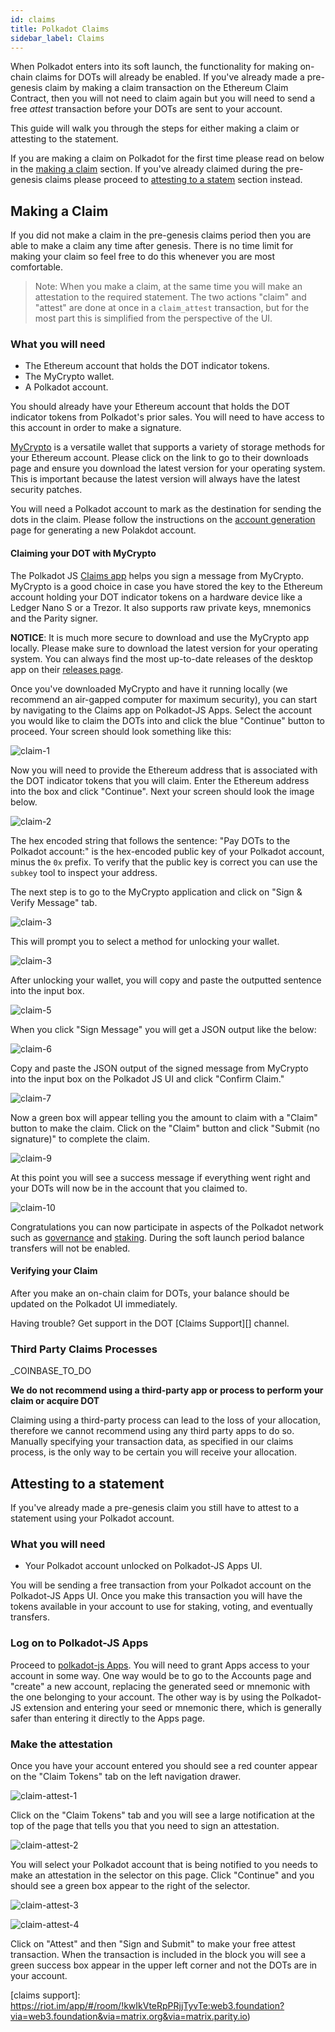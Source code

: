 ```yaml
---
id: claims
title: Polkadot Claims
sidebar_label: Claims
---
```


When Polkadot enters into its soft launch, the functionality for making on-chain claims for DOTs
will already be enabled. If you've already made a pre-genesis claim by making a claim transaction on
the Ethereum Claim Contract, then you will not need to claim again but you will need to send a free
_attest_ transaction before your DOTs are sent to your account.

This guide will walk you through the steps for either making a claim or attesting to the statement.

If you are making a claim on Polkadot for the first time please read on below in the
[making a claim](#making-a-claim) section. If you've already claimed during the pre-genesis claims
please proceed to [attesting to a statem](#attesting-to-a-statement) section instead.

## Making a Claim

If you did not make a claim in the pre-genesis claims period then you are able to make a claim any
time after genesis. There is no time limit for making your claim so feel free to do this whenever
you are most comfortable.

> Note: When you make a claim, at the same time you will make an attestation to the required
> statement. The two actions "claim" and "attest" are done at once in a `claim_attest` transaction,
> but for the most part this is simplified from the perspective of the UI.

### What you will need

- The Ethereum account that holds the DOT indicator tokens.
- The MyCrypto wallet.
- A Polkadot account.

You should already have your Ethereum account that holds the DOT indicator tokens from Polkadot's
prior sales. You will need to have access to this account in order to make a signature.

[MyCrypto][] is a versatile wallet that supports a variety of storage methods for your Ethereum
account. Please click on the link to go to their downloads page and ensure you download the latest
version for your operating system. This is important because the latest version will always have the
latest security patches.

You will need a Polkadot account to mark as the destination for sending the dots in the claim.
Please follow the instructions on the [account generation][] page for generating a new Polakdot
account.

#### Claiming your DOT with MyCrypto

The Polkadot JS [Claims app][] helps you sign a message from MyCrypto. MyCrypto is a good choice in
case you have stored the key to the Ethereum account holding your DOT indicator tokens on a hardware
device like a Ledger Nano S or a Trezor. It also supports raw private keys, mnemonics and the Parity
signer.

**NOTICE**: It is much more secure to download and use the MyCrypto app locally. Please make sure to
download the latest version for your operating system. You can always find the most up-to-date
releases of the desktop app on their [releases page][mycrypto].

Once you've downloaded MyCrypto and have it running locally (we recommend an air-gapped computer for
maximum security), you can start by navigating to the Claims app on Polkadot-JS Apps. Select the
account you would like to claim the DOTs into and click the blue "Continue" button to proceed. Your
screen should look something like this:

![claim-1](assets/new-claims/claim-1.png)

Now you will need to provide the Ethereum address that is associated with the DOT indicator tokens
that you will claim. Enter the Ethereum address into the box and click "Continue". Next your screen
should look the image below.

![claim-2](assets/new-claims/claim-2.png)

The hex encoded string that follows the sentence: "Pay DOTs to the Polkadot account:" is the
hex-encoded public key of your Polkadot account, minus the `0x` prefix. To verify that the public
key is correct you can use the `subkey` tool to inspect your address.

The next step is to go to the MyCrypto application and click on "Sign & Verify Message" tab.

![claim-3](assets/new-claims/claim-3.png)

This will prompt you to select a method for unlocking your wallet.

![claim-3](assets/new-claims/claim-4.png)

After unlocking your wallet, you will copy and paste the outputted sentence into the input box.

![claim-5](assets/new-claims/claim-5.png)

When you click "Sign Message" you will get a JSON output like the below:

![claim-6](assets/new-claims/claim-6.png)

Copy and paste the JSON output of the signed message from MyCrypto into the input box on the
Polkadot JS UI and click "Confirm Claim."

![claim-7](assets/new-claims/claim-7.png)

Now a green box will appear telling you the amount to claim with a "Claim" button to make the claim.
Click on the "Claim" button and click "Submit (no signature)" to complete the claim.

![claim-9](assets/new-claims/claim-9.png)

At this point you will see a success message if everything went right and your DOTs will now be in
the account that you claimed to.

![claim-10](assets/new-claims/claim-10.png)

Congratulations you can now participate in aspects of the Polkadot network such as
[governance](learn-governance) and [staking](learn-staking). During the soft launch period balance
transfers will not be enabled.

#### Verifying your Claim

After you make an on-chain claim for DOTs, your balance should be updated on the Polkadot UI
immediately.

Having trouble? Get support in the DOT [Claims Support][] channel.

### Third Party Claims Processes

\_COINBASE_TO_DO

**We do not recommend using a third-party app or process to perform your claim or acquire DOT**

Claiming using a third-party process can lead to the loss of your allocation, therefore we cannot
recommend using any third party apps to do so. Manually specifying your transaction data, as
specified in our claims process, is the only way to be certain you will receive your allocation.

## Attesting to a statement

If you've already made a pre-genesis claim you still have to attest to a statement using your
Polkadot account.

### What you will need

- Your Polkadot account unlocked on Polkadot-JS Apps UI.

You will be sending a free transaction from your Polkadot account on the Polkadot-JS Apps UI. Once
you make this transaction you will have the tokens available in your account to use for staking,
voting, and eventually transfers.

### Log on to Polkadot-JS Apps

Proceed to [polkadot-js Apps][claims app]. You will need to grant Apps access to your account in
some way. One way would be to go to the Accounts page and "create" a new account, replacing the
generated seed or mnemonic with the one belonging to your account. The other way is by using the
Polkadot-JS extension and entering your seed or mnemonic there, which is generally safer than
entering it directly to the Apps page.

### Make the attestation

Once you have your account entered you should see a red counter appear on the "Claim Tokens" tab on
the left navigation drawer.

![claim-attest-1](assets/new-claims/claim-attest-1.png)

Click on the "Claim Tokens" tab and you will see a large notification at the top of the page that
tells you that you need to sign an attestation.

![claim-attest-2](assets/new-claims/claim-attest-2.png)

You will select your Polkadot account that is being notified to you needs to make an attestation in
the selector on this page. Click "Continue" and you should see a green box appear to the right of
the selector.

![claim-attest-3](assets/new-claims/claim-attest-3.png)

![claim-attest-4](assets/new-claims/claim-attest-4.png)

Click on "Attest" and then "Sign and Submit" to make your free attest transaction. When the
transaction is included in the block you will see a green success box appear in the upper left
corner and not the DOTs are in your account.

[mycrypto]: https://github.com/MyCryptoHQ/MyCrypto/release
[account generation]: learn-account-generation
[claims app]: https://polkadot.js.org/apps/#/claims
[claims support]:
  https://riot.im/app/#/room/!kwIkVteRpPRjjTyvTe:web3.foundation?via=web3.foundation&via=matrix.org&via=matrix.parity.io)
